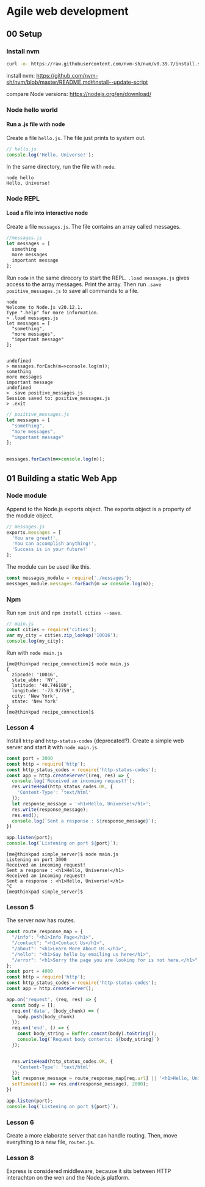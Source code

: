 # Agile web development

## 00 Setup

### Install nvm

```bash
curl -o- https://raw.githubusercontent.com/nvm-sh/nvm/v0.39.7/install.sh | bash
```

install nvm: <https://github.com/nvm-sh/nvm/blob/master/README.md#install--update-script>

compare Node versions: <https://nodejs.org/en/download/>

### Node hello world

#### Run a .js file with node

Create a file `hello.js`. The file just prints to system out.

```javascript
// hello.js
console.log('Hello, Universe!');
```

In the same directory, run the file with `node`.

```console
node hello
Hello, Universe!
```

### Node REPL

#### Load a file into interactive node

Create a file `messages.js`. The file contains an array called messages.

```javascript
//messages.js
let messages = [
  something
  more messages
  important message
];
```

Run `node` in the same direcory to start the REPL. `.load messages.js` gives access to the array messages.
Print the array. Then run `.save positive_messages.js` to save all commands to a file.

```console
node
Welcome to Node.js v20.12.1.
Type ".help" for more information.
> .load messages.js
let messages = [
  "something",
  "more messages",
  "important message"
];


undefined
> messages.forEach(m=>console.log(m));
something
more messages
important message
undefined
> .save positive_messages.js
Session saved to: positive_messages.js
> .exit
```

```javascript
// positive_messages.js
let messages = [
  "something",
  "more messages",
  "important message"
];


messages.forEach(m=>console.log(m));
```

## 01 Building a static Web App

### Node module

Append to the Node.js exports object. The exports object is a property of the module object.

```javascript
// messages.js
exports.messages = [
  'You are great!',
  'You can accomplish anything!',
  'Success is in your future!'
];
```

The module can be used like this.

```javascript
const messages_module = require('./messages');
messages_module.messages.forEach(m => console.log(m));
```

### Npm

Run `npm init` and `npm install cities --save`.

```javascript
// main.js
const cities = require('cities');
var my_city = cities.zip_lookup('10016');
console.log(my_city);
```

Run with `node main.js`

```console
[me@thinkpad recipe_connection]$ node main.js
{
  zipcode: '10016',
  state_abbr: 'NY',
  latitude: '40.746180',
  longitude: '-73.97759',
  city: 'New York',
  state: 'New York'
}
[me@thinkpad recipe_connection]$ 
```

### Lesson 4

Install `http` and `http-status-codes` (deprecated?). Create a simple web server and start it with `node main.js`.

```javascript
const port = 3000
const http = require('http');
const http_status_codes = require('http-status-codes');
const app = http.createServer((req, res) => {
  console.log('Received an incoming request!');
  res.writeHead(http_status_codes.OK, {
    'Content-Type': 'text/html'
  });
  let response_message = '<h1>Hello, Universe!</h1>';
  res.write(response_message);
  res.end();
  console.log(`Sent a response : ${response_message}`);
})

app.listen(port);
console.log(`Listening on port ${port}`);

```

```console
[me@thinkpad simple_server]$ node main.js
Listening on port 3000
Received an incoming request!
Sent a response : <h1>Hello, Universe!</h1>
Received an incoming request!
Sent a response : <h1>Hello, Universe!</h1>
^C
[me@thinkpad simple_server]$ 
```

### Lesson 5

The server now has routes.

```javascript
const route_response_map = {
  "/info": "<h1>Info Page</h1>",
  "/contact": "<h1>Contact Us</h1>",
  "/about": "<h1>Learn More About Us.</h1>",
  "/hello": "<h1>Say hello by emailing us here</h1>",
  "/error": "<h1>Sorry the page you are looking for is not here.</h1>"
};
const port = 4000
const http = require('http');
const http_status_codes = require('http-status-codes');
const app = http.createServer();

app.on('request', (req, res) => {
  const body = [];
  req.on('data', (body_chunk) => {
    body.push(body_chunk)
  });
  req.on('end', () => {
    const body_string = Buffer.concat(body).toString();
    console.log(`Request body contents: ${body_string}`)
  });


  res.writeHead(http_status_codes.OK, {
    'Content-Type': 'text/html'
  });
  let response_message = route_response_map[req.url] || '<h1>Hello, Universe!</h1>';
  setTimeout(() => res.end(response_message), 2000);
})

app.listen(port);
console.log(`Listening on port ${port}`);

```

### Lesson 6

Create a more elaborate server that can handle routing. Then, move everything to a new file, `router.js`.

### Lesson 8

Express is considered middleware, because it sits between HTTP interachton on the wen and the Node.js platform.
